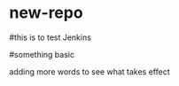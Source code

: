 # new-repo

#this is to test Jenkins

#something basic

adding more words to see what takes effect

